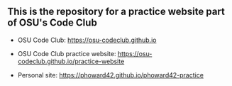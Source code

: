 ## This is the repository for a practice website part of OSU's Code Club

- OSU Code Club: <https://osu-codeclub.github.io>

- OSU Code Club practice website: <https://osu-codeclub.github.io/practice-website>

- Personal site: <https://phoward42.github.io/phoward42-practice>

